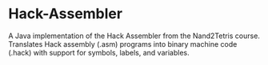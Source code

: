 # Hack-Assembler
A Java implementation of the Hack Assembler from the Nand2Tetris course. Translates Hack assembly (.asm) programs into binary machine code (.hack) with support for symbols, labels, and variables.
